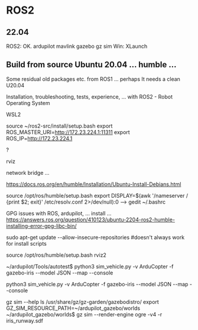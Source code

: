 # ROS2

## 22.04 

ROS2: OK.
ardupilot
mavlink
gazebo
gz sim
Win: XLaunch


## Build from source Ubuntu 20.04 ... humble ...

Some residual old packages etc. from ROS1 ...  perhaps
It needs a clean U20.04

Installation, troubleshooting, tests, experience, ... with ROS2 - Robot Operating System

WSL2

source ~/ros2-src/install/setup.bash
export ROS_MASTER_URI=http://172.23.224.1:11311
export ROS_IP=http://172.23.224.1

?

rviz 

network bridge ...

https://docs.ros.org/en/humble/Installation/Ubuntu-Install-Debians.html

source /opt/ros/humble/setup.bash
export DISPLAY=$(awk '/nameserver / {print $2; exit}' /etc/resolv.conf 2>/dev/null):0
-->
gedit ~/.bashrc

GPG issues with ROS, ardupilot, ... install ...
https://answers.ros.org/question/410123/ubuntu-2204-ros2-humble-installing-error-gpg-libc-bin/

sudo apt-get update --allow-insecure-repositories #doesn't always work for install scripts

source /opt/ros/humble/setup.bash
rviz2

~/ardupilot/Tools/autotest$ python3 sim_vehicle.py -v ArduCopter -f gazebo-iris --model JSON --map --console

python3 sim_vehicle.py -v ArduCopter -f gazebo-iris --model JSON --map --console

gz sim --help
ls /usr/share/gz/gz-garden/gazebodistro/
 export GZ_SIM_RESOURCE_PATH=~/ardupilot_gazebo/worlds
~/ardupilot_gazebo/worlds$ gz sim --render-engine ogre -v4 -r iris_runway.sdf




